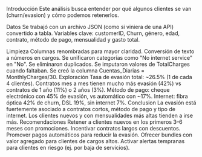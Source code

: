 Introducción
Este análisis busca entender por qué algunos clientes se van (churn/evasion) y cómo podemos retenerlos.

Datos
Se trabajó con un archivo JSON (como si viniera de una API) convertido a tabla. Variables clave: customerID, Churn, género, edad, contrato, método de pago, mensualidad y gasto total.

Limpieza
Columnas renombradas para mayor claridad.
Conversión de texto a números en cargos.
Se unificaron categorías como "No internet service" en "No".
Se eliminaron duplicados.
Se imputaron valores de TotalCharges cuando faltaban.
Se creó la columna Cuentas_Diarias = MonthlyCharges/30.
Exploración
Tasa de evasión total: ~26.5% (1 de cada 4 clientes).
Contratos mes a mes tienen mucho más evasión (42%) vs contratos de 1 año (11%) o 2 años (3%).
Método de pago: cheque electrónico con 45% de evasión, vs automático con ~17%.
Internet: fibra óptica 42% de churn, DSL 19%, sin internet 7%.
Conclusion
La evasión está fuertemente asociado a contratos cortos, método de pago y tipo de internet. Los clientes nuevos y con mensualidades más altas tienden a irse más.
Recomendaciones
Retener a clientes nuevos en los primeros 3–6 meses con promociones.
Incentivar contratos largos con descuentos.
Promover pagos automáticos para reducir la evasión.
Ofrecer bundles con valor agregado para clientes de cargos altos.
Activar alertas tempranas para clientes en riesgo (ej. por baja de servicios).
